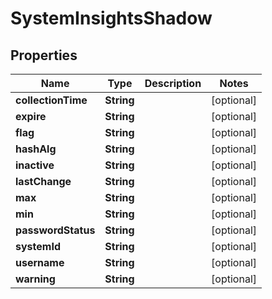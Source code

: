 

# SystemInsightsShadow


## Properties

| Name | Type | Description | Notes |
|------------ | ------------- | ------------- | -------------|
|**collectionTime** | **String** |  |  [optional] |
|**expire** | **String** |  |  [optional] |
|**flag** | **String** |  |  [optional] |
|**hashAlg** | **String** |  |  [optional] |
|**inactive** | **String** |  |  [optional] |
|**lastChange** | **String** |  |  [optional] |
|**max** | **String** |  |  [optional] |
|**min** | **String** |  |  [optional] |
|**passwordStatus** | **String** |  |  [optional] |
|**systemId** | **String** |  |  [optional] |
|**username** | **String** |  |  [optional] |
|**warning** | **String** |  |  [optional] |



